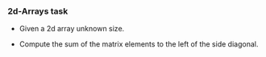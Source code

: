 ### 2d-Arrays task

- Given a 2d array unknown size.

* Compute the sum of the matrix elements to the left of the side diagonal.




